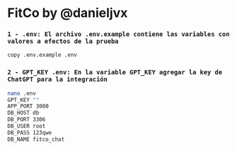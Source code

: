 # FitCo by @danieljvx

### `1 - .env: El archivo .env.example contiene las variables con valores a efectos de la prueba`
```bash
copy .env.example .env
```
### `2 - GPT_KEY .env: En la variable GPT_KEY agregar la key de ChatGPT para la integración`
```bash
nano .env
GPT_KEY ""
APP_PORT 3000
DB_HOST db
DB_PORT 3306
DB_USER root
DB_PASS 123qwe
DB_NAME fitco_chat
```